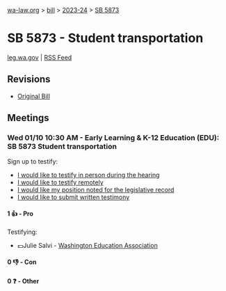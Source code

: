 [wa-law.org](/) > [bill](/bill/) > [2023-24](/bill/2023-24/) > [SB 5873](/bill/2023-24/sb/5873/)

# SB 5873 - Student transportation
[leg.wa.gov](https://app.leg.wa.gov/billsummary?BillNumber=5873&Year=2023&Initiative=false) | [RSS Feed](./rss.xml)

## Revisions
* [Original Bill](1/)

## Meetings
### Wed 01/10 10:30 AM - Early Learning & K-12 Education (EDU): SB 5873 Student transportation
Sign up to testify:
* [I would like to testify in person during the hearing](https://app.leg.wa.gov/csi/Testifier/Add?chamber=House&mId=31530&aId=155950&caId=22745&tId=1)
* [I would like to testify remotely](https://app.leg.wa.gov/csi/Testifier/Add?chamber=House&mId=31530&aId=155950&caId=22745&tId=2)
* [I would like my position noted for the legislative record](https://app.leg.wa.gov/csi/Testifier/Add?chamber=House&mId=31530&aId=155950&caId=22745&tId=3)
* [I would like to submit written testimony](https://app.leg.wa.gov/csi/Testifier/Add?chamber=House&mId=31530&aId=155950&caId=22745&tId=4)

#### 1 👍 - Pro
Testifying:
* 💵Julie Salvi - [Washington Education Association](/org/washington_education_association/)

#### 0 👎 - Con

#### 0 ❓ - Other
